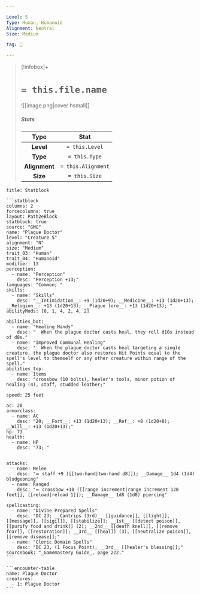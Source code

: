 ```yaml
---

Level: 5
Type: Human, Humanoid
Alignment: Neutral
Size: Medium

tag: 👹

---
```


> [!infobox]+
> #  `= this.file.name`
> ![[image.png|cover hsmall]]
> ##### Stats
> Type | Stat |
> :---:|:---:|
> **Level** | `= this.Level` |
> **Type** | `= this.Type` |
> **Alignment** | `= this.Alignment` |
> **Size** | `= this.Size` |



````ad-info
title: Statblock

```statblock
columns: 2
forcecolumns: true
layout: Path2eBlock
statblock: true
source: "GMG"
name: "Plague Doctor"
level: "Creature 5"
alignment: "N"
size: "Medium"
trait_03: "Human"
trait_04: "Humanoid"
modifier: 13
perception:
  - name: "Perception"
    desc: "Perception +13;"
languages: "Common; "
skills:
  - name: "Skills"
    desc: "__Intimidation__: +9 (1d20+9); __Medicine__: +13 (1d20+13); __Religion__: +13 (1d20+13); __Plague lore__: +13 (1d20+13); "
abilityMods: [0, 1, 4, 2, 4, 2]

abilities_bot:
  - name: "Healing Hands"
    desc: "  When the plague doctor casts heal, they roll d10s instead of d8s."
  - name: "Improved Communal Healing"
    desc: "  When the plague doctor casts heal targeting a single creature, the plague doctor also restores Hit Points equal to the spell's level to themself or any other creature within range of the spell."
abilities_top:
  - name: Items
    desc: "crossbow (10 bolts), healer's tools, minor potion of healing (4), staff, studded leather;"

speed: 25 feet

ac: 20
armorclass:
  - name: AC
    desc: "20; __Fort__: +13 (1d20+13); __Ref__: +8 (1d20+8); __Will__: +13 (1d20+13);"
hp: 73
health:
  - name: HP
    desc: "73; "


attacks:
  - name: Melee
    desc: "⬻ staff +9 ([[two-hand|two-hand d8]]); __Damage__ 1d4 (1d4) bludgeoning"
  - name: Ranged
    desc: "⬻ crossbow +10 ([[range increment|range increment 120 feet]], [[reload|reload 1]]); __Damage__ 1d8 (1d8) piercing"

spellcasting:
  - name: "Divine Prepared Spells"
    desc: "DC 23; __Cantrips (3rd)__ [[guidance]], [[light]], [[message]], [[sigil]], [[stabilize]]; __1st__ [[detect poison]], [[purify food and drink]] (2); __2nd__ [[death knell]], [[remove fear]], [[restoration]]; __3rd__ [[heal]] (3), [[neutralize poison]], [[remove disease]];"
  - name: "Cleric Domain Spells"
    desc: "DC 23, (1 Focus Point); __3rd__ [[healer's blessing]];"
sourcebook: "_Gamemastery Guide_, page 222."
```

```encounter-table
name: Plague Doctor
creatures:
  - 1: Plague Doctor
```

````


